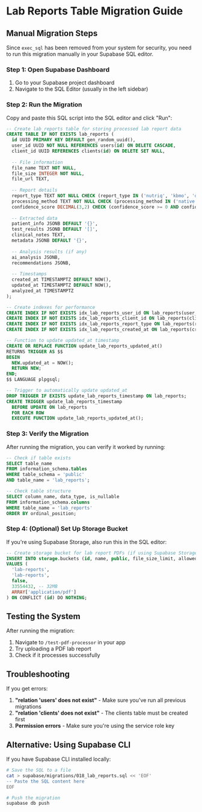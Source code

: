# Lab Reports Table Migration Guide

## Manual Migration Steps

Since `exec_sql` has been removed from your system for security, you need to run this migration manually in your Supabase SQL editor.

### Step 1: Open Supabase Dashboard
1. Go to your Supabase project dashboard
2. Navigate to the SQL Editor (usually in the left sidebar)

### Step 2: Run the Migration
Copy and paste this SQL script into the SQL editor and click "Run":

```sql
-- Create lab_reports table for storing processed lab report data
CREATE TABLE IF NOT EXISTS lab_reports (
  id UUID PRIMARY KEY DEFAULT gen_random_uuid(),
  user_id UUID NOT NULL REFERENCES users(id) ON DELETE CASCADE,
  client_id UUID REFERENCES clients(id) ON DELETE SET NULL,
  
  -- File information
  file_name TEXT NOT NULL,
  file_size INTEGER NOT NULL,
  file_url TEXT,
  
  -- Report details
  report_type TEXT NOT NULL CHECK (report_type IN ('nutriq', 'kbmo', 'dutch', 'fit_test', 'stool_test', 'blood_test', 'general')),
  processing_method TEXT NOT NULL CHECK (processing_method IN ('native', 'preprocessed', 'vision', 'ocr')),
  confidence_score DECIMAL(3,2) CHECK (confidence_score >= 0 AND confidence_score <= 1),
  
  -- Extracted data
  patient_info JSONB DEFAULT '{}',
  test_results JSONB DEFAULT '[]',
  clinical_notes TEXT,
  metadata JSONB DEFAULT '{}',
  
  -- Analysis results (if any)
  ai_analysis JSONB,
  recommendations JSONB,
  
  -- Timestamps
  created_at TIMESTAMPTZ DEFAULT NOW(),
  updated_at TIMESTAMPTZ DEFAULT NOW(),
  analyzed_at TIMESTAMPTZ
);

-- Create indexes for performance
CREATE INDEX IF NOT EXISTS idx_lab_reports_user_id ON lab_reports(user_id);
CREATE INDEX IF NOT EXISTS idx_lab_reports_client_id ON lab_reports(client_id);
CREATE INDEX IF NOT EXISTS idx_lab_reports_report_type ON lab_reports(report_type);
CREATE INDEX IF NOT EXISTS idx_lab_reports_created_at ON lab_reports(created_at);

-- Function to update updated_at timestamp
CREATE OR REPLACE FUNCTION update_lab_reports_updated_at()
RETURNS TRIGGER AS $$
BEGIN
  NEW.updated_at = NOW();
  RETURN NEW;
END;
$$ LANGUAGE plpgsql;

-- Trigger to automatically update updated_at
DROP TRIGGER IF EXISTS update_lab_reports_timestamp ON lab_reports;
CREATE TRIGGER update_lab_reports_timestamp
  BEFORE UPDATE ON lab_reports
  FOR EACH ROW
  EXECUTE FUNCTION update_lab_reports_updated_at();
```

### Step 3: Verify the Migration
After running the migration, you can verify it worked by running:

```sql
-- Check if table exists
SELECT table_name 
FROM information_schema.tables 
WHERE table_schema = 'public' 
AND table_name = 'lab_reports';

-- Check table structure
SELECT column_name, data_type, is_nullable
FROM information_schema.columns
WHERE table_name = 'lab_reports'
ORDER BY ordinal_position;
```

### Step 4: (Optional) Set Up Storage Bucket
If you're using Supabase Storage, also run this in the SQL editor:

```sql
-- Create storage bucket for lab report PDFs (if using Supabase Storage)
INSERT INTO storage.buckets (id, name, public, file_size_limit, allowed_mime_types)
VALUES (
  'lab-reports',
  'lab-reports',
  false,
  33554432, -- 32MB
  ARRAY['application/pdf']
) ON CONFLICT (id) DO NOTHING;
```

## Testing the System

After running the migration:

1. Navigate to `/test-pdf-processor` in your app
2. Try uploading a PDF lab report
3. Check if it processes successfully

## Troubleshooting

If you get errors:

1. **"relation 'users' does not exist"** - Make sure you've run all previous migrations
2. **"relation 'clients' does not exist"** - The clients table must be created first
3. **Permission errors** - Make sure you're using the service role key

## Alternative: Using Supabase CLI

If you have Supabase CLI installed locally:

```bash
# Save the SQL to a file
cat > supabase/migrations/018_lab_reports.sql << 'EOF'
-- Paste the SQL content here
EOF

# Push the migration
supabase db push
```